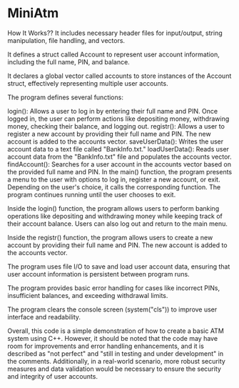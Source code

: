 # MiniAtm
How It Works??
It includes necessary header files for input/output, string manipulation, file handling, and vectors.

It defines a struct called Account to represent user account information, including the full name, PIN, and balance.

It declares a global vector called accounts to store instances of the Account struct, effectively representing multiple user accounts.

The program defines several functions:

login(): Allows a user to log in by entering their full name and PIN. Once logged in, the user can perform actions like depositing money, withdrawing money, checking their balance, and logging out.
registr(): Allows a user to register a new account by providing their full name and PIN. The new account is added to the accounts vector.
saveUserData(): Writes the user account data to a text file called "BankInfo.txt."
loadUserData(): Reads user account data from the "BankInfo.txt" file and populates the accounts vector.
findAccount(): Searches for a user account in the accounts vector based on the provided full name and PIN.
In the main() function, the program presents a menu to the user with options to log in, register a new account, or exit. Depending on the user's choice, it calls the corresponding function. The program continues running until the user chooses to exit.

Inside the login() function, the program allows users to perform banking operations like depositing and withdrawing money while keeping track of their account balance. Users can also log out and return to the main menu.

Inside the registr() function, the program allows users to create a new account by providing their full name and PIN. The new account is added to the accounts vector.

The program uses file I/O to save and load user account data, ensuring that user account information is persistent between program runs.

The program provides basic error handling for cases like incorrect PINs, insufficient balances, and exceeding withdrawal limits.

The program clears the console screen (system("cls")) to improve user interface and readability.

Overall, this code is a simple demonstration of how to create a basic ATM system using C++. However, it should be noted that the code may have room for improvements and error handling enhancements, and it is described as "not perfect" and "still in testing and under development" in the comments. Additionally, in a real-world scenario, more robust security measures and data validation would be necessary to ensure the security and integrity of user accounts.
